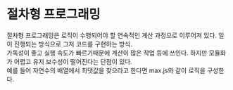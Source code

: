 # 절차형 프로그래밍
절차형 프로그래밍은 로직이 수행되어야 할 연속적인 계산 과정으로 이루어져 있다. 일이 진행되는 방식으로 그저 코드를 구현하는 방식.<br/>
가독성이 좋고 실행 속도가 빠르기때문에 계산이 많은 작업 등에 쓰인다. 하지만 모듈화가 어렵고 유지 보수성이 떨어진다는 단점이 있다.<br/>
예를 들어 자연수의 배열에서 최댓값을 찾으라고 한다면 max.js와 같이 로직을 구성한다.